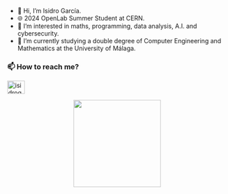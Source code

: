 - 👋 Hi, I’m Isidro García.
- 🌐 2024 OpenLab Summer Student at CERN.
- 👀 I’m interested in maths, programming, data analysis, A.I. and cybersecurity.
- 🌱 I’m currently studying a double degree of Computer Engineering and Mathematics at the University of Málaga.

<h3 align="left">📫 How to reach me?</h3>
<p align="left">
<a href="https://linkedin.com/in/isidrogarcía17" target="blank"><img align="center" src="https://raw.githubusercontent.com/rahuldkjain/github-profile-readme-generator/master/src/images/icons/Social/linked-in-alt.svg" alt="isidrogarcía17" height="30" width="40" /></a>
</p>
<p align="center">
<a href="https://github.com">
<!-- <img height="200em" src="https://github-readme-stats.vercel.app/api/top-langs/?username=Isi-17&layout=compact&langs_count=10&&locale=en" /> -->
<img height="200em" src="https://github-readme-stats-eight-theta.vercel.app/api/top-langs/?username=Isi-17&layout=compact&langs_count=8&theme=algolia"/>
</a>
</p>
